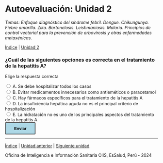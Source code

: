 <html>
<head>
<title>Autoevaluación: Unidad 2</title>
</head>
<body>

<h1>Autoevaluación: Unidad 2</h1>
<p><i>Temas: Enfoque diagnóstico del síndrome febril. Dengue. Chikungunya. Fiebre amarilla. Zika. Bartonelosis. Leishmaniasis. Malaria. Principios de control vectorial para la prevención de arbovirosis y otras enfermedades metaxénicas.</i></p>
<p><a href="index.html">Índice</a> | <a href="u2.html">Unidad 2</a>

<div>
<h3>¿Cuál de las siguientes opciones es correcta en el tratamiento de la hepatitis A?</h3>
<p>Elige la respuesta correcta</p>
  <div id='block-11'>
    <label for='option-11'>
      <input type='radio' name='option' value='6/24' id='option-11'/>
      A. Se debe hospitalizar todos los casos</label>
    <span id='result-11'></span>
  </div>
   <div id='block-12'>
    <label for='option-12'>
      <input type='radio' name='option' value='6' id='option-12'/>
      B. Evitar medicamentos innecesarios como antieméticos o paracetamol</label>
    <span id='result-12'></span>
  </div>
   <div id='block-13'>
    <label for='option-13'>
      <input type='radio' name='option' value='1/3' id='option-13'/>
      C. Hay fármacos específicos para el tratamiento de la hepatitis A</label>
    <span id='result-13'></span>
  </div>
  <div id='block-14'>
    <label for='option-14'>
      <input type='radio' name='option' value='1/6' id='option-14'/>
      D. La insuficiencia hepática aguda no es el principal criterio de hospitalización</label>
    <span id='result-14'></span>
  </div>
  <div id='block-15'>
    <label for='option-15'>
      <input type='radio' name='option' value='1/6' id='option-15'/>
      E. La hidratación no es uno de los principales aspectos del tratamiento de la hepatitis A</label>
    <span id='result-15'></span>
  </div>
  <button type='button' onclick='displayAnswer1()' style='width: 100px; height: 40px; border-radius: 3px; background-color: lightblue; font-weight: 700;'>Enviar</button>
</div>
<a id='showanswer1'></a>
<script>
  //    The function evaluates the answer and displays result
  function displayAnswer1() {
    if (document.getElementById('option-11').checked) {
      document.getElementById('block-11').style.border = '3px solid red'
      document.getElementById('result-11').style.color = 'red'
      document.getElementById('result-11').innerHTML = 'Intenta otra vez'
      document.getElementById('block-12').style.border = none;
      document.getElementById('result-12').style.color = 'initial'
      document.getElementById('block-13').style.border = none;
      document.getElementById('result-13').style.color = 'initial'
      document.getElementById('block-14').style.border = none;
      document.getElementById('result-14').style.color = 'initial'
      document.getElementById('block-15').style.border = none;
      document.getElementById('result-15').style.color = 'initial'
      showCorrectAsnwer1()
    }
    if (document.getElementById('option-12').checked) {
      document.getElementById('block-12').style.border = '3px solid limegreen'
      document.getElementById('result-12').style.color = 'limegreen'
      document.getElementById('result-12').innerHTML = '¡Correcto! En el tratamiento de la hepatitis A, la hidratación es un aspecto clave. Es importante monitorizar la función hepática para detectar insuficiencia hepática aguda, porque es el principal criterio de hospitalización. Se debe evitar medicamentos innecesarios como antieméticos o paracetamol. No hay fármacos específicos para el tratamiento de la hepatitis A.'
      document.getElementById('block-11').style.border = none;
      document.getElementById('result-11').style.color = 'initial'
      document.getElementById('block-13').style.border = none;
      document.getElementById('result-13').style.color = 'initial'
      document.getElementById('block-14').style.border = none;
      document.getElementById('result-14').style.color = 'initial'
      document.getElementById('block-15').style.border = none;
      document.getElementById('result-15').style.color = 'initial'
      showCorrectAnswer1()
    }
    if (document.getElementById('option-13').checked) {
      document.getElementById('block-13').style.border = '3px solid red'
      document.getElementById('result-13').style.color = 'red'
      document.getElementById('result-13').innerHTML = 'Intenta otra vez'
      document.getElementById('block-11').style.border = none;
      document.getElementById('result-11').style.color = 'initial'
      document.getElementById('block-12').style.border = none;
      document.getElementById('result-12').style.color = 'initial'
      document.getElementById('block-14').style.border = none;
      document.getElementById('result-14').style.color = 'initial'
      document.getElementById('block-15').style.border = none;
      document.getElementById('result-15').style.color = 'initial'
      showCorrectAnswer1()
    }
    if (document.getElementById('option-14').checked) {
      document.getElementById('block-14').style.border = '3px solid red'
      document.getElementById('result-14').style.color = 'red'
      document.getElementById('result-14').innerHTML = 'Intenta otra vez'
      document.getElementById('block-11').style.border = none;
      document.getElementById('result-11').style.color = 'initial'
      document.getElementById('block-12').style.border = none;
      document.getElementById('result-12').style.color = 'initial'
      document.getElementById('block-13').style.border = none;
      document.getElementById('result-13').style.color = 'initial'
      document.getElementById('block-15').style.border = none;
      document.getElementById('result-15').style.color = 'initial'
      showCorrectAnswer1()
    }
    if (document.getElementById('option-15').checked) {
      document.getElementById('block-15').style.border = '3px solid red'
      document.getElementById('result-15').style.color = 'red'
      document.getElementById('result-15').innerHTML = 'Intenta otra vez'
      document.getElementById('block-11').style.border = none;
      document.getElementById('result-11').style.color = 'initial'
      document.getElementById('block-12').style.border = none;
      document.getElementById('result-12').style.color = 'initial'
      document.getElementById('block-13').style.border = none;
      document.getElementById('result-13').style.color = 'initial'
      document.getElementById('block-14').style.border = none;
      document.getElementById('result-14').style.color = 'initial'
      showCorrectAnswer1()
    }
  }
</script>












<hr>

<p><a href="index.html">Índice</a> | <a href="u1.html">Unidad anterior</a> | <a href="u3.html">Siguiente unidad</a></p>

<p>Oficina de Inteligencia e Información Sanitaria OIIS, EsSalud, Perú - 2024</p>
